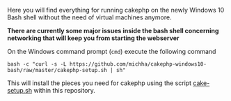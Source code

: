 Here you will find everything for running cakephp on the newly Windows 10 Bash shell without the need of virtual machines anymore.

**There are currently some major issues inside the bash shell concerning networking that will keep you from starting the webserver**

On the Windows command prompt (`cmd`) execute the following command

    bash -c "curl -s -L https://github.com/michha/cakephp-windows10-bash/raw/master/cakephp-setup.sh | sh"

This will install the pieces you need for cakephp using the script [ cake-setup.sh](https://github.com/michha/cakephp-windows10-bash/blob/master/cakephp-setup.sh) within this repository.

